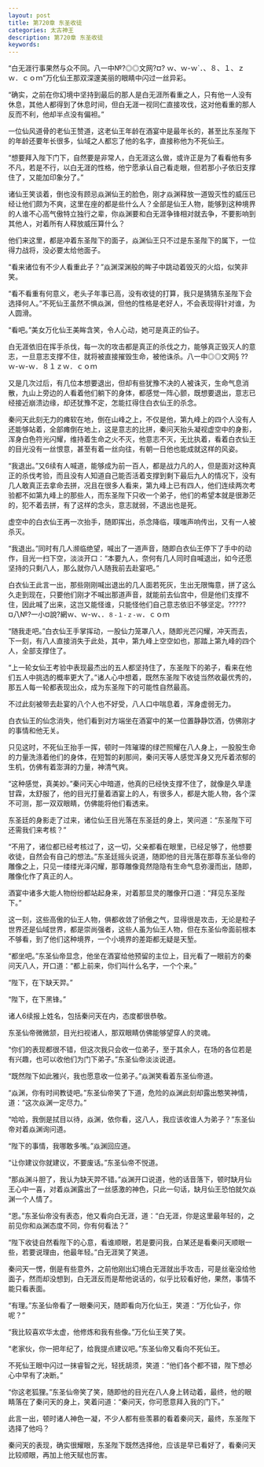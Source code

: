 ```yaml
---
layout: post
title: 第720章 东圣收徒
categories: 太古神王
description: 第720章 东圣收徒
keywords:
---
```


“白无涯行事果然与众不同。八一中№?◎◎文网?¤?  ｗ、ｗ-ｗ`．、８、１、ｚｗ．ｃｏｍ”万化仙王那双深邃美丽的眼睛中闪过一丝异彩。

“确实，之前在你幻境中坚持到最后的那人是白无涯所看重之人，只有他一人没有休息，其他人都得到了休息时间，但白无涯一视同仁直接攻伐，这对他看重的那人反而不利，他却半点没有偏袒。”

一位仙风道骨的老仙王赞道，这老仙王年龄在酒宴中是最年长的，甚至比东圣陛下的年龄还要年长很多，仙域之人都忘了他的名字，直接称他为不死仙王。

“想要拜入陛下门下，自然要是非常人，白无涯这么做，或许正是为了看看他有多不凡，若是不行，以白无涯的性格，他宁愿承认自己看走眼，但若那小子依旧支撑住了，又能加印象分了。”

诸仙王笑谈着，倒也没有顾忌焱渊仙王的脸色，刚才焱渊释放一道毁灭性的威压已经让他们颇为不爽，这里在座的都是些什么人？全部是仙王人物，能够到这种境界的人谁不心高气傲特立独行之辈，你焱渊要和白无涯争锋相对就去争，不要影响到其他人，对着所有人释放威压算什么？

他们来这里，都是冲着东圣陛下的面子，焱渊仙王只不过是东圣陛下的属下，一位得力战将，没必要太给他面子。

“看来诸位有不少人看重此子？”焱渊深渊般的眸子中跳动着毁灭的火焰，似笑非笑。

“看不看重有何意义，老头子年事已高，没有收徒的打算，我只是猜猜东圣陛下会选择何人。”不死仙王虽然不惧焱渊，但他的性格是老好人，不会表现得针对谁，为人圆滑。

“看吧。”美女万化仙王美眸含笑，令人心动，她可是真正的仙子。

白无涯依旧在挥手杀伐，每一次的攻击都是真正的杀伐之力，能够真正毁灭人的意志，一旦意志支撑不住，就将被直接摧毁生命，被他诛杀。八一中◎◎文网§ ?? ｗ-ｗ-ｗ．８１ｚｗ．ｃｏｍ

又是几次过后，有几位本想要退出，但却有些犹豫不决的人被诛灭，生命气息消散，九山上旁边的人看着他们躺下的身体，都感觉一阵心颤，既想要退出，意志已经接近崩溃边缘，却还犹豫不定，怎能扛得住白衣仙王的杀念。

秦问天此刻无力的瘫软在地，倒在山峰之上，不仅是他，第九峰上的四个人没有人还能够站着，全部瘫倒在地上，这是意志的比拼，秦问天抬头凝视虚空中的身影，浑身白色符光闪耀，维持着生命之火不灭，他意志不灭，无比执着，看着白衣仙王的目光没有一丝恨意，甚至有着一丝向往，有朝一日他也能成就这样的风姿。

“我退出。”又6续有人喊道，能够成为前一百人，都是战力凡的人，但是面对这种真正的杀伐考验，而且没有人知道自己能否活着支撑到剩下最后九人的情况下，没有几人敢真正去拿命去拼，况且在很多人看来，第九峰上已有四人，他们连续两次考验都不如第九峰上的那些人，而东圣陛下只收一个弟子，他们的希望本就是很渺茫的，犯不着去拼，有了这样的念头，意志就弱，不退出也是死。

虚空中的白衣仙王再一次抬手，随即挥出，杀念降临，噗嗤声响传出，又有一人被杀灭。

“我退出。”同时有几人濒临绝望，喊出了一道声音，随即白衣仙王停下了手中的动作，目光一扫下空，淡淡开口：“本要九人，奈何有几人同时自喊退出，如今还愿坚持的只剩八人，那么就你八人随我前去赴宴吧。”

白衣仙王此言一出，那些刚刚喊出退出的几人面若死灰，生出无限悔意，拼了这么久走到现在，只要他们刚才不喊出那道声音，就能前去仙宫中，但是他们支撑不住，因此喊了出来，这岂又能怪谁，只能怪他们自己意志依旧不够坚定。????? ¤八№?一小¤說?網ｗ、ｗ-ｗ、．`８-１-ｚ-ｗ`．ｃｏｍ

“随我走吧。”白衣仙王手掌挥动，一股仙力笼罩八人，随即光芒闪耀，冲天而去，下一刻，有八人直接消失于此处，其中，第九峰上空空如也，那踏上第九峰的四个人，全部支撑住了。

“上一轮女仙王考验中表现最杰出的五人都坚持住了，东圣陛下的弟子，看来在他们五人中挑选的概率更大了。”诸人心中想着，既然东圣陛下收徒当然收最优秀的，那五人每一轮都表现出众，成为东圣陛下的可能性自然最高。

不过此刻被带去赴宴的八个人也不好受，八人口中喘息着，浑身虚弱无力。

白衣仙王的仙念消失，他们看到对方端坐在酒宴中的某一位置静静饮酒，仿佛刚才的事情和他无关。

只见这时，不死仙王抬手一挥，顿时一阵璀璨的绿芒照耀在八人身上，一股股生命的力量洗涤着他们的身体，在短暂的刹那间，秦问天等人感觉浑身又充斥着浓郁的生机，仿佛有着澎湃的力量，神清气爽。

“这种感觉，真美妙。”秦问天心中暗道，他真的已经快支撑不住了，就像是久旱逢甘霖，太舒服了，他的目光打量着酒宴上的人，有很多人，都是大能人物，各个深不可测，那一双双眼睛，仿佛能将他们看透来。

东圣廷的身影走了过来，诸位仙王目光落在东圣廷的身上，笑问道：“东圣陛下可还需我们来考核？”

“不用了，诸位都已经考核过了，这一切，父亲都看在眼里，已经足够了，他想要收徒，自然会有自己的想法。”东圣廷摇头说道，随即他的目光落在那尊东圣仙帝的雕像之上，只见一缕缕光泽闪耀，那尊雕像竟然隐隐有生命气息弥漫而出，随即，雕像化作了真正的人。

酒宴中诸多大能人物纷纷都站起身来，对着那显灵的雕像开口道：“拜见东圣陛下。”

这一刻，这些高傲的仙王人物，俱都收敛了骄傲之气，显得很是攻击，无论是粒子世界还是仙域世界，都是崇尚强者，这些人虽为仙王人物，但在东圣仙帝面前根本不够看，到了他们这种境界，一个小境界的差距都无疑是天堑。

“都坐吧。”东圣仙帝显念，他坐在酒宴给他预留的主位上，目光看了一眼前方的秦问天八人，开口道：“都上前来，你们叫什么名字，一个个来。”

“陛下，在下缺天羿。”

“陛下，在下黑锋。”

诸人6续报上姓名，包括秦问天在内，态度都很恭敬。

东圣仙帝微微颔，目光扫视诸人，那双眼睛仿佛能够望穿人的灵魂。

“你们的表现都很不错，但这次我只会收一位弟子，至于其余人，在场的各位若是有兴趣，也可以收他们为门下弟子。”东圣仙帝淡淡说道。

“既然陛下如此雅兴，我也愿意收一位弟子。”焱渊笑看着东圣仙帝道。

“焱渊，你有时间教徒吧。”东圣仙帝笑了下道，危险的焱渊此刻却露出憨笑神情，道：“这次焱渊一定尽力。”

“哈哈，我倒是拭目以待，焱渊，依你看，这八人，我应该收谁人为弟子？”东圣仙帝对着焱渊询问道。

“陛下的事情，我哪敢多嘴。”焱渊回应道。

“让你建议你就建议，不要废话。”东圣仙帝不悦道。

“那焱渊斗胆了，我认为缺天羿不错。”焱渊开口说道，他的话音落下，顿时缺月仙王心中一喜，对着焱渊露出了一丝感激的神色，只此一句话，缺月仙王恐怕就欠焱渊一个人情了。

“恩。”东圣仙帝没有表态，他又看向白无涯，道：“白无涯，你是这里最年轻的，之前见你和焱渊态度不同，你有何看法？”

“陛下收徒自然看陛下的心意，看谁顺眼，若是要问我，白某还是看秦问天顺眼一些，若要说理由，他最年轻。”白无涯笑了笑道。

秦问天一愣，倒是有些意外，之前他刚出幻境白无涯就出手攻击，可是丝毫没给他面子，然而却没想到，白无涯反而是帮他说话的，似乎比较看好他，果然，事情不能只看表面。

“有理。”东圣仙帝看了一眼秦问天，随即看向万化仙王，笑道：“万化仙子，你呢？”

“我比较喜欢华太虚，他修炼和我有些像。”万化仙王笑了笑。

“老家伙，你一把年纪了，给我提点建议吧。”东圣仙帝又看向不死仙王。

不死仙王眼中闪过一抹睿智之光，轻抚胡须，笑道：“他们各个都不错，陛下想必心中早有了决断。”

“你这老狐狸。”东圣仙帝笑了笑，随即他的目光在八人身上转动着，最终，他的眼睛落在了秦问天的身上，笑着问道：“秦问天，你可愿意拜入我的门下。”

此言一出，顿时诸人神色一凝，不少人都有些羡慕的看着秦问天，最终，东圣陛下选择了他吗？

秦问天的表现，确实很耀眼，东圣陛下既然选择他，应该是早已看好了，看秦问天比较顺眼，再加上他天赋也厉害。
